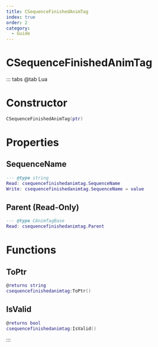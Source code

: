 ```yaml
---
title: CSequenceFinishedAnimTag
index: true
order: 2
category:
  - Guide
---
```


# CSequenceFinishedAnimTag

::: tabs
@tab Lua
# Constructor
```lua
CSequenceFinishedAnimTag(ptr)
```
# Properties
## SequenceName 
```lua
--- @type string
Read: csequencefinishedanimtag.SequenceName
Write: csequencefinishedanimtag.SequenceName = value
```
## Parent (Read-Only)
```lua
--- @type CAnimTagBase
Read: csequencefinishedanimtag.Parent
```
# Functions
## ToPtr
```lua
@returns string
csequencefinishedanimtag:ToPtr()
```
## IsValid
```lua
@returns bool
csequencefinishedanimtag:IsValid()
```

:::